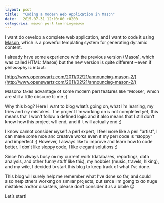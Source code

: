 ```yaml
---
layout: post
title:  "Coding a modern Web Application in Mason"
date:   2015-07-31 12:00:00 +0200
categories: mason perl learningmason
---
```

I want do develop a complete web application, and I want to code it using [Mason](http://www.masonhq.com), which is a powerful templating system for generating dynamic content.

I already have some experience with the previous version (Mason1, which was called HTML::Mason) but the new version is quite different – even if philosophy is intact:

[http://www.openswartz.com/2011/02/21/announcing-mason-2/](http://www.openswartz.com/2011/02/21/announcing-mason-2/)

Mason2 takes advantage of some modern perl features like "Moose", which are still a little obscure to me ;)

Why this blog? Here I want to blog what’s going on, what I’m learning, my tries and my mistakes. The project I’m working on is not completed yet, this means that I won’t follow a defined logic and it also means that I still don’t know how this project will end, and if it will actually end ;)

I know cannot consider myself a perl expert, I feel more like a perl "artist", I can make some nice and creative works even if my perl code is "sloppy" and imperfect ;) However, I always like to improve and learn how to code better. I don't like sloppy code, I like elegant solutions ;)

Since I’m always busy on my current work (databases, reportings, data analysis, and other funny stuff like this), my hobbies (music, travels, hiking), and my wife, I decided to start this blog to keep track of what I’ve done.

This blog will surely help me remember what I’ve done so far, and could also help others working on similar projects, but since I’m going to do huge mistakes and/or disasters, please don’t consider it as a bibile 😉

Let’s start!